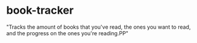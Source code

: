 # book-tracker
"Tracks the amount of books that you've read, the ones you want to  read, and the progress on the ones  you're reading.PP"
